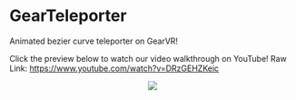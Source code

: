 # GearTeleporter
Animated bezier curve teleporter on GearVR!

 Click the preview below to watch our video walkthrough on YouTube! Raw Link: https://www.youtube.com/watch?v=DRzGEHZKeic

<p align="center">
   <a href=https://www.youtube.com/watch?v=DRzGEHZKeic target="_blank"><img src="tele.gif"></a>
</p>
